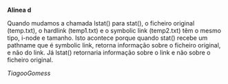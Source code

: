 **Alinea d**

Quando mudamos a chamada lstat() para stat(), o ficheiro original (temp.txt), o hardlink (temp1.txt) e o 
symbolic link (temp2.txt) têm o mesmo tipo, i-node e tamanho. Isto acontece porque quando stat() recebe
um pathname que é symbolic link, retorna informação sobre o ficheiro original, e não do link. Já lstat()
retornaria informação sobre o link e não sobre o ficheiro original.

*TiagooGomess*